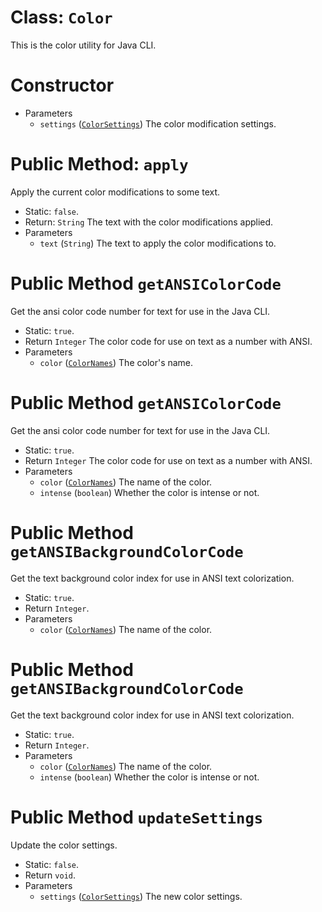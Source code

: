 # Class: `Color`

This is the color utility for Java CLI.

# Constructor
 - Parameters
   - `settings` ([`ColorSettings`](./ColorSettings.md)) The color modification settings.

# Public Method: `apply`

Apply the current color modifications to some text.

 - Static: `false`.
 - Return: `String` The text with the color modifications applied.
 - Parameters
   - `text` (`String`) The text to apply the color modifications to.

# Public Method `getANSIColorCode`

Get the ansi color code number for text for use in the Java CLI.

 - Static: `true`.
 - Return `Integer` The color code for use on text as a number with ANSI.
 - Parameters
   - `color` ([`ColorNames`](./ColorNames.md)) The color's name.

# Public Method `getANSIColorCode`

Get the ansi color code number for text for use in the Java CLI.

 - Static: `true`.
 - Return `Integer` The color code for use on text as a number with ANSI.
 - Parameters
   - `color` ([`ColorNames`](./ColorNames.md)) The name of the color.
   - `intense` (`boolean`) Whether the color is intense or not.

# Public Method `getANSIBackgroundColorCode`

Get the text background color index for use in ANSI text colorization.

 - Static: `true`.
 - Return `Integer`.
 - Parameters
   - `color` ([`ColorNames`](./ColorNames.md)) The name of the color.

# Public Method `getANSIBackgroundColorCode`

Get the text background color index for use in ANSI text colorization.

 - Static: `true`.
 - Return `Integer`.
 - Parameters
   - `color` ([`ColorNames`](./ColorNames.md)) The name of the color.
   - `intense` (`boolean`) Whether the color is intense or not.

# Public Method `updateSettings`

Update the color settings.

 - Static: `false`.
 - Return `void`.
 - Parameters
   - `settings` ([`ColorSettings`](./ColorSettings.md)) The new color settings.
